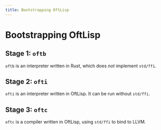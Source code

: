 ```yaml
---
title: Bootstrapping OftLisp
---
```


# Bootstrapping OftLisp

## Stage 1: `oftb`

`oftb` is an interpreter written in Rust, which does *not* implement `std/ffi`.

## Stage 2: `ofti`

`ofti` is an interpreter written in OftLisp. It can be run without `std/ffi`.

## Stage 3: `oftc`

`oftc` is a compiler written in OftLisp, using `std/ffi` to bind to LLVM.
